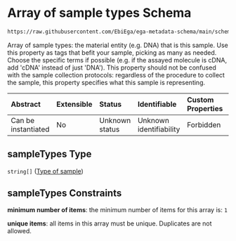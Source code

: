 # Array of sample types Schema

```txt
https://raw.githubusercontent.com/EbiEga/ega-metadata-schema/main/schemas/EGA.sample.json#/properties/sampleTypes
```

Array of sample types: the material entity (e.g. DNA) that is this sample. Use this property as tags that befit your sample, picking as many as needed. Choose the specific terms if possible (e.g. if the assayed molecule is cDNA, add 'cDNA' instead of just 'DNA'). This property should not be confused with the sample collection protocols: regardless of the procedure to collect the sample, this property specifies what this sample is representing.

| Abstract            | Extensible | Status         | Identifiable            | Custom Properties | Additional Properties | Access Restrictions | Defined In                                                                   |
| :------------------ | :--------- | :------------- | :---------------------- | :---------------- | :-------------------- | :------------------ | :--------------------------------------------------------------------------- |
| Can be instantiated | No         | Unknown status | Unknown identifiability | Forbidden         | Forbidden             | none                | [EGA.sample.json\*](../../../schemas/EGA.sample.json "open original schema") |

## sampleTypes Type

`string[]` ([Type of sample](ega-18-properties-array-of-sample-types-type-of-sample.md))

## sampleTypes Constraints

**minimum number of items**: the minimum number of items for this array is: `1`

**unique items**: all items in this array must be unique. Duplicates are not allowed.
